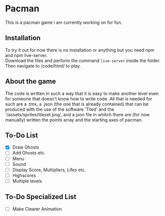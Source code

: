 # Pacman
This is a pacman game i am currently working on for fun. 
## Installation
To try it out for now there is no installation or anything but you need npm and npm live-server.<br>Download the files and perform the command `live-server` inside the folder. Then navigate to /code/html/ to play.
## About the game
The code is written in such a way that it is easy to make another level even for someone that doesn't know how to write code. All that is needed for such are a .tmx, a .json (the one that is already contained) that can be produced with the use of the software 'Tiled' and the '/assets/sprites/tileset.png', and a json file in whitch there are (for now manually) written the points array and the starting axes of pacman.
## To-Do List
- [x] Draw Ghosts
- [ ] Add Ghosts etc.
- [ ] Menu
- [ ] Sound
- [ ] Display Score, Multipliers, Lifes etc.
- [ ] Highscores
- [ ] Multiple levels
## To-Do Specialized List
- [ ] Make Clearer Animation